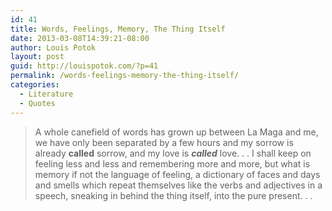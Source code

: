 ```yaml
---
id: 41
title: Words, Feelings, Memory, The Thing Itself
date: 2013-03-08T14:39:21-08:00
author: Louis Potok
layout: post
guid: http://louispotok.com/?p=41
permalink: /words-feelings-memory-the-thing-itself/
categories:
  - Literature
  - Quotes
---
```

> A whole canefield of words has grown up between La Maga and me, we have only been separated by a few hours and my sorrow is already **called** sorrow, and my love is **_called_** love. . . I shall keep on feeling less and less and remembering more and more, but what is memory if not the language of feeling, a dictionary of faces and days and smells which repeat themselves like the verbs and adjectives in a speech, sneaking in behind the thing itself, into the pure present. . .